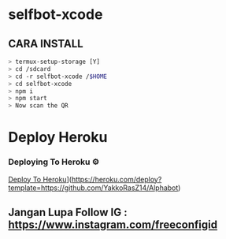 # selfbot-xcode

## CARA INSTALL
```bash
> termux-setup-storage [Y]
> cd /sdcard
> cd -r selfbot-xcode /$HOME
> cd selfbot-xcode
> npm i 
> npm start
> Now scan the QR
```
# Deploy Heroku
### Deploying To Heroku ⚙
[Deploy To Heroku](https://www.herokucdn.com/deploy/button.svg)](https://heroku.com/deploy?template=https://github.com/YakkoRasZ14/Alphabot)

## Jangan Lupa Follow IG : https://www.instagram.com/freeconfigid
